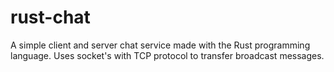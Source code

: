 # rust-chat
A simple client and server chat service made with the Rust programming language. Uses socket's with TCP protocol to transfer broadcast messages.
